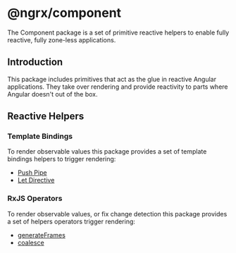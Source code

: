 # @ngrx/component

The Component package is a set of primitive reactive helpers to enable fully reactive, fully zone-less applications.

## Introduction

This package includes primitives that act as the glue in reactive Angular applications.
They take over rendering and provide reactivity to parts where Angular doesn't out of the box. 

## Reactive Helpers

### Template Bindings

To render observable values this package provides a set of template bindings helpers to trigger rendering:

  - [Push Pipe](guide/component/push)
  - [Let Directive](guide/component/let)

### RxJS Operators

To render observable values, or fix change detection this package provides a set of helpers operators trigger rendering:
  - [generateFrames](guide/component/rxjs/generateFrames)
  - [coalesce](guide/component/rxjs/operators/coalesce)
